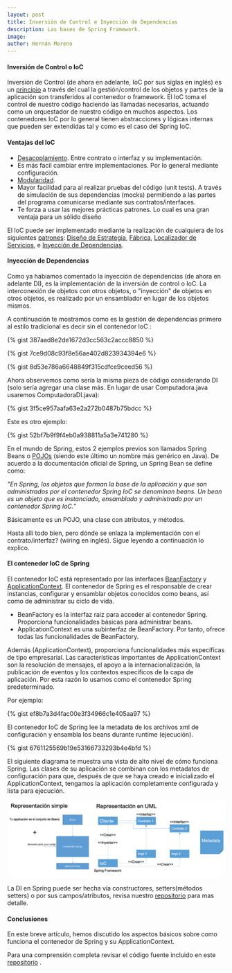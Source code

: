 ```yaml
---
layout: post
title: Inversión de Control e Inyección de Dependencias
description: Las bases de Spring Framework.
image: 
author: Hernán Moreno
---
```


#### Inversión de Control o IoC

Inversión de Control (de ahora en adelante, IoC por sus síglas en inglés) es un [principio](https://es.wikipedia.org/wiki/Categor%C3%ADa:Principios_de_programaci%C3%B3n) a través del cual la gestión/control de los objetos y partes de la aplicación son transferidos al contenedor o framework. El IoC toma el control de nuestro código haciendo las llamadas necesarias, actuando como un orquestador de nuestro código en muchos aspectos. Los contenedores IoC por lo general tienen abstracciones y lógicas internas que pueden ser extendidas tal y como es el caso del Spring IoC.


#### Ventajas del IoC

* [Desacoplamiento](https://es.wikipedia.org/wiki/Acoplamiento_(inform%C3%A1tica)). Entre contrato o interfaz y su implementación.
* Es más facil cambiar entre implementaciones. Por lo general mediante configuración.
* [Modularidad](https://es.wikipedia.org/wiki/Modularidad_(inform%C3%A1tica)).
* Mayor facilidad para al realizar pruebas del código (unit tests). A través de simulación de sus dependencias (mocks) permitiendo a las partes del programa comunicarse mediante sus contratos/interfaces.
* Te forza a usar las mejores prácticas patrones. Lo cual es una gran ventaja para un sólido diseño

El IoC puede ser implementado mediante la realización de cualquiera de los siguientes [patrones](https://es.wikipedia.org/wiki/Patr%C3%B3n_de_dise%C3%B1o): [Diseño de Estrategia](https://es.wikipedia.org/wiki/Strategy_%28patr%C3%B3n_de_dise%C3%B1o%29#:%7E:text=El%20patr%C3%B3n%20Estrategia%20%28Strategy%29%20es,objetos%20para%20resolver%20una%20tarea.), [Fábrica](https://es.wikipedia.org/wiki/Factory_Method_%28patr%C3%B3n_de_dise%C3%B1o%29#:%7E:text=Es%20una%20simplificaci%C3%B3n%20del%20Abstract,tendremos%20uno%20u%20otro%20comportamiento.), [Localizador de Servicios](https://en.wikipedia.org/wiki/Service_locator_pattern), e [Inyección de Dependencias](https://es.wikipedia.org/wiki/Inyecci%C3%B3n_de_dependencias).
 

#### Inyección de Dependencias

Como ya habiamos comentado la inyección de dependencias (de ahora en adelante DI), es la implementación de la inversión de control o IoC. La interconexión de objetos con otros objetos, o "inyección" de objetos en otros objetos, es realizado por un ensamblador en lugar de los objetos mismos.

A continuación te mostramos como es la gestión de dependencias primero al estilo tradicional es decir sin el contenedor IoC :

{% gist 387aad8e2de1672d3cc563c2accc8850 %}

{% gist 7ce9d08c93f8e56ae402d823934394e6 %}

{% gist 8d53e786a6648849f315cdfce9ceed56 %}

Ahora observemos como sería la misma pieza de código considerando DI (solo sería agregar una clase más. En lugar de usar Computadora.java usaremos ComputadoraDI.java):

{% gist 3f5ce957aafa63e2a272b0487b75bdcc %}

Este es otro ejemplo:

{% gist 52bf7b9f9f4eb0a938811a5a3e741280 %}

En el mundo de Spring, estos 2 ejemplos previos son llamados Spring Beans o [POJOs](https://es.wikipedia.org/wiki/Plain_Old_Java_Object) (siendo este último un nombre más genérico en Java). De acuerdo a la documentación oficial de Spring, un Spring Bean se define como:

_"En Spring, los objetos que forman la base de la aplicación y que son administrados por el contenedor Spring IoC se denominan beans. Un bean es un objeto que es instanciado, ensamblado y administrado por un contenedor Spring IoC."_ 

Básicamente es un POJO, una clase con atributos, y métodos.

Hasta allí todo bien, pero dónde se enlaza la implementación con el contrato/interfaz? (wiring en inglés). Sigue leyendo a continuación lo explico.


#### El contenedor IoC de Spring

El contenedor IoC está representado por las interfaces  [BeanFactory](https://docs.spring.io/spring-framework/docs/current/javadoc-api/org/springframework/beans/factory/BeanFactory.html) y [ApplicationContext](https://docs.spring.io/spring-framework/docs/current/javadoc-api/org/springframework/context/ApplicationContext.html). El contenedor de Spring es el responsable de crear instancias, configurar y ensamblar objetos conocidos como beans, así como de administrar su ciclo de vida. 


* BeanFactory es la interfaz raíz para acceder al contenedor Spring. Proporciona funcionalidades básicas para administrar beans.
* ApplicationContext es una subinterfaz de BeanFactory. Por tanto, ofrece todas las funcionalidades de BeanFactory.

Además (ApplicationContext), proporciona funcionalidades más específicas de tipo empresarial. Las características importantes de ApplicationContext son la resolución de mensajes, el apoyo a la internacionalización, la publicación de eventos y los contextos específicos de la capa de aplicación. Por esta razón lo usamos como el contenedor Spring predeterminado.

Por ejemplo:

{% gist ef8b7a3d4fac00e3f34966c1e405aa97 %}

El contenedor IoC de Spring lee la metadata de los archivos xml de configuración y ensambla los beans durante runtime (ejecución). 

{% gist 6761125569b19e53166733293b4e4bfd %}

El siguiente diagrama te muestra una vista de alto nivel de cómo funciona Spring. Las clases de su aplicación se combinan con los metadatos de configuración para que, después de que se haya creado e inicializado el ApplicationContext, tengamos la aplicación completamente configurada y lista para ejecución.

![Contenedor IoC](/assets/images/ioc.png)

La DI en Spring puede ser hecha vía constructores, setters(métodos setters) o por sus campos/atributos, revisa nuestro [repositorio](https://github.com/sistecma/spring-desde-cero) para mas detalle.


#### Conclusiones

En este breve artículo, hemos discutido los aspectos básicos sobre como funciona el contenedor de Spring y su ApplicationContext. 

Para una comprensión completa revisar el código fuente incluido en este [repositorio](https://github.com/sistecma/spring-desde-cero) .         

